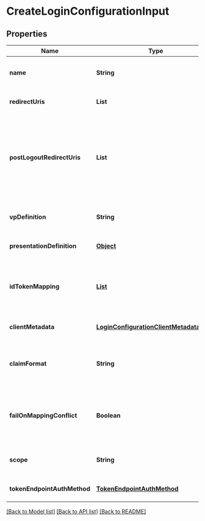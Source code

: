 # CreateLoginConfigurationInput

## Properties

| Name                        | Type                                                                                  | Description                                                                                                                 | Notes                        |
| --------------------------- | ------------------------------------------------------------------------------------- | --------------------------------------------------------------------------------------------------------------------------- | ---------------------------- |
| **name**                    | **String**                                                                            | User defined login configuration name                                                                                       | [default to null]            |
| **redirectUris**            | **List**                                                                              | OAuth 2.0 Redirect URIs                                                                                                     | [default to null]            |
| **postLogoutRedirectUris**  | **List**                                                                              | Post Logout Redirect URIs, Used to redirect the user&#39;s browser to a specified URL after the logout process is complete. | [optional] [default to null] |
| **vpDefinition**            | **String**                                                                            | VP definition in JSON stringify format                                                                                      | [optional] [default to null] |
| **presentationDefinition**  | [**Object**](.md)                                                                     | Presentation Definition                                                                                                     | [optional] [default to null] |
| **idTokenMapping**          | [**List**](IdTokenMapping_inner.md)                                                   | Fields name/path mapping between the vp_token and the id_token                                                              | [optional] [default to null] |
| **clientMetadata**          | [**LoginConfigurationClientMetadataInput**](LoginConfigurationClientMetadataInput.md) |                                                                                                                             | [optional] [default to null] |
| **claimFormat**             | **String**                                                                            | ID token claims output format. Default is array.                                                                            | [optional] [default to null] |
| **failOnMappingConflict**   | **Boolean**                                                                           | Interrupts login process if duplications of data fields names will be found                                                 | [optional] [default to true] |
| **scope**                   | **String**                                                                            | List of groups separated by space                                                                                           | [optional] [default to null] |
| **tokenEndpointAuthMethod** | [**TokenEndpointAuthMethod**](TokenEndpointAuthMethod.md)                             |                                                                                                                             | [optional] [default to null] |

[[Back to Model list]](../README.md#documentation-for-models) [[Back to API list]](../README.md#documentation-for-api-endpoints) [[Back to README]](../README.md)
